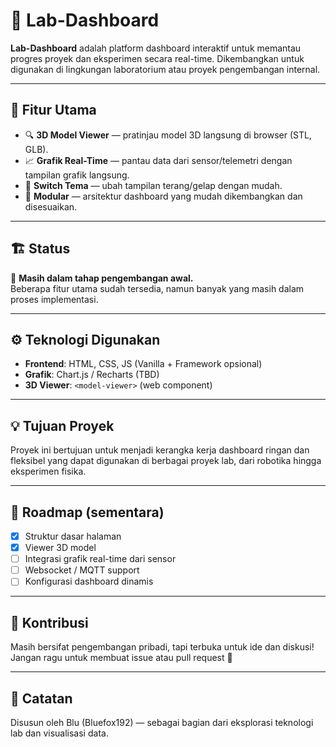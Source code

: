 # 🧪 Lab-Dashboard

**Lab-Dashboard** adalah platform dashboard interaktif untuk memantau progres proyek dan eksperimen secara real-time. Dikembangkan untuk digunakan di lingkungan laboratorium atau proyek pengembangan internal.

---

## 🚀 Fitur Utama

- 🔍 **3D Model Viewer** — pratinjau model 3D langsung di browser (STL, GLB).
- 📈 **Grafik Real-Time** — pantau data dari sensor/telemetri dengan tampilan grafik langsung.
- 🎨 **Switch Tema** — ubah tampilan terang/gelap dengan mudah.
- 🧩 **Modular** — arsitektur dashboard yang mudah dikembangkan dan disesuaikan.

---

## 🏗️ Status

🚧 **Masih dalam tahap pengembangan awal.**  
Beberapa fitur utama sudah tersedia, namun banyak yang masih dalam proses implementasi.

---

## ⚙️ Teknologi Digunakan

- **Frontend**: HTML, CSS, JS (Vanilla + Framework opsional)
- **Grafik**: Chart.js / Recharts (TBD)
- **3D Viewer**: `<model-viewer>` (web component)

---

## 💡 Tujuan Proyek

Proyek ini bertujuan untuk menjadi kerangka kerja dashboard ringan dan fleksibel yang dapat digunakan di berbagai proyek lab, dari robotika hingga eksperimen fisika.

---

## 📅 Roadmap (sementara)

- [x] Struktur dasar halaman
- [x] Viewer 3D model
- [ ] Integrasi grafik real-time dari sensor
- [ ] Websocket / MQTT support
- [ ] Konfigurasi dashboard dinamis

---

## 🤝 Kontribusi

Masih bersifat pengembangan pribadi, tapi terbuka untuk ide dan diskusi! Jangan ragu untuk membuat issue atau pull request 💬

---

## 🧠 Catatan

Disusun oleh Blu (Bluefox192) — sebagai bagian dari eksplorasi teknologi lab dan visualisasi data.


